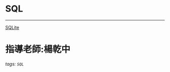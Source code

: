 # SQL

---

[SQLite](https://github.com/Luba-code/SQL/blob/main/SQLite.md)




# 指導老師:楊乾中

###### tags: `SQL`
